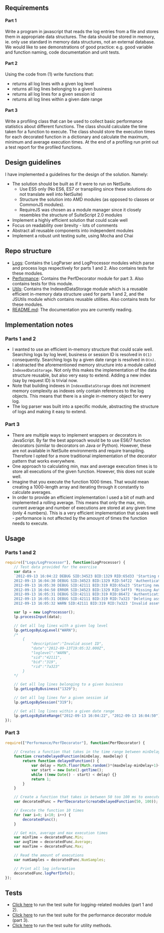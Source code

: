 ## Requirements

#### Part 1
Write a program in javascript that reads the log entries from a file and stores them in appropriate data structures. The data should be stored in memory, ie. only use standard in memory data structures, not an external database. We would like to see demonstrations of good practice: e.g. good variable and function naming, code documentation and unit tests.

#### Part 2
Using the code from (1) write functions that:
* returns all log lines with a given log level
* returns all log lines belonging to a given business
* returns all log lines for a given session id
* returns all log lines within a given date range 

#### Part 3
Write a profiling class that can be used to collect basic performance statistics about different functions. The class should calculate the time taken for a function to execute. The class should store the execution times for each decorated function in a dictionary and calculate the maximum, minimum and average execution times. At the end of a profiling run print out a test report for the profiled functions.

## Design guidelines

I have implemented a guidelines for the design of the solution. Namely:
* The solution should be built as if it were to run on NetSuite.
  - Use ES5 only (No ES6, ES7 or transpiling since these solutions do not translate well into NetSuite)
  - Structure the solution into AMD modules (as opposed to classes or CommonJS modules).
  - RequireJS was chosen as a module manager since it closely resembles the structure of SuiteScript 2.0 modules
* Implement a highly efficient solution that could scale well
* Focus on readability over brevity - lots of comments
* Abstract all reusable components into independent modules
* Implement a robust unit testing suite, using Mocha and Chai

## Repo structure

- [Logs](https://github.com/diegocard/FieldAwareExercise/tree/master/Logs): Contains the LogParser and LogProcessor modules which parse and process logs respectively for parts 1 and 2. Also contains tests for these modules.
- [Performance](https://github.com/diegocard/FieldAwareExercise/tree/master/Performance): Contains the PerfDecorator module for part 3. Also contains tests for this module.
- [Utils](https://github.com/diegocard/FieldAwareExercise/tree/master/Utils): Contains the IndexedDataStorage module which is a reusable efficient in-memory data structure used for parts 1 and 2, and the JSUtils module which contains reusable utilities. Also contains tests for these modules.
- [README.md](https://github.com/diegocard/FieldAwareExercise/blob/master/README.md): The documentation you are currently reading.

## Implementation notes

### Parts 1 and 2

* I wanted to use an efficient in-memory structure that could scale well. Searching logs by log level, business or session ID is resolved in ```O(1)``` consequently. Searching logs by a given date range is resolved in ```O(n)```.
* I abstracted the aforementioned memory structure into a module called  ```IndexedDataStorage```. Not only this makes the implementation of the data structure reusable, but also very easy to extend. Adding a new index (say by request ID) is trivial now.
* Note that building indexes in ```IndexedDataStorage``` does not increment memory complexity as indexes only contain references to the log objects. This means that there is a single in-memory object for every log.
* The log parser was built into a specific module, abstracting the structure of logs and making it easy to extend.

### Part 3

* There are multiple ways to implement wrappers or decorators in JavaScript. By far the best approach would be to use ES6/7 function decorators (similar to decorators on Java or Python). However, these are not available in NetSuite environments and require transpiling. Therefore I opted for a more traditional implementation of the decorator pattern that works everywhere.
* One approach to calculating min, max and average execution times is to store all executions of the given function. However, this does not scale well.
* Imagine that you execute the function 1000 times. That would mean creating a 1000-length array and iterating through it constantly to calculate averages.
* In order to provide an efficient implementation I used a bit of math and implemented a rolling average. This means that only the max, min, current average and number of executions are stored at any given time (only 4 numbers). This is a very efficient implementation that scales well - performance is not affected by the amouynt of times the function needs to execute.

## Usage

### Parts 1 and 2

```js
require(["Logs/LogProcessor"], function(LogProcessor) {
    // Test data provided for the exercise
    var data = 
    `2012-09-13 16:04:22 DEBUG SID:34523 BID:1329 RID:65d33 'Starting new session'
    2012-09-13 16:04:30 DEBUG SID:34523 BID:1329 RID:54f22 'Authenticating User'
    2012-09-13 16:05:30 DEBUG SID:42111 BID:319 RID:65a23 'Starting new session'
    2012-09-13 16:04:50 ERROR SID:34523 BID:1329 RID:54ff3 'Missing Authentication token'
    2012-09-13 16:05:31 DEBUG SID:42111 BID:319 RID:86472 'Authenticating User'
    2012-09-13 16:05:31 DEBUG SID:42111 BID:319 RID:7a323 'Deleting asset with ID 543234'
    2012-09-13 16:05:32 WARN SID:42111 BID:319 RID:7a323 'Invalid asset ID'`;

    var lp = new LogProcessor();
    lp.processInput(data);

    // Get all log lines with a given log level
    lp.getLogsByLogLevel("WARN");
    /*
        {
            "description":"Invalid asset ID",
            "date":"2012-09-13T19:05:32.000Z",
            "loglevel":"WARN",
            "sid":"42111",
            "bid":"319",
            "rid":"7a323"
        }
    */ 

    // Get all log lines belonging to a given business
    lp.getLogsByBusiness("1329");

    // Get all log lines for a given session id
    lp.getLogsBySession("319");

    // Get all log lines within a given date range
    lp.getLogsByDateRange("2012-09-13 16:04:22", "2012-09-13 16:04:50");
});
```

### Part 3

```js
require(["Performance/PerfDecorator"], function(PerfDecorator) {
    
    // Creates a function that takes in the time range between minDelay and maxDelay
    function createDelayedFunction(minDelay, maxDelay) {
        return function delayedFunction() {
            var delay = Math.floor(Math.random()*(maxDelay-minDelay+1)+minDelay);
            var start = new Date().getTime();
            while ((new Date() - start) < delay) {}
            return 1;
        }
    }

    // Create a function that takes in between 50 too 100 ms to execute
    var decoratedFunc = PerfDecorator(createDelayedFunction(50, 100));

    // Execute the function 10 times
    for (var i=0; i<10; i++) {
        decoratedFunc();
    }

    // Get min, average and max execution times
    var minTime = decoratedFunc.Min;
    var avgTime = decoratedFunc.Average;
    var maxTime = decoratedFunc.Max;

    // Read the amount of executions
    var numSamples = decoratedFunc.NumSamples;

    // Print all log information
    decoratedFunc.logPerfInfo();
});
```

## Tests

* [Click here](https://diegocard.com/FieldAwareExercise/Logs/LogTests.html) to run the test suite for logging-related modules (part 1 and 2).
* [Click here](https://diegocard.com/FieldAwareExercise/Performance/PerfTests.html) to run the test suite for the performance decorator module (part 3).
* [Click here](https://diegocard.com/FieldAwareExercise/Utils/UtilsTests.html) to run the test suite for utility methods.

